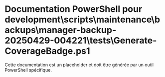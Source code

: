 # Documentation PowerShell pour development\scripts\maintenance\backups\manager-backup-20250429-004221\tests\Generate-CoverageBadge.ps1

Cette documentation est un placeholder et doit être générée par un outil PowerShell spécifique.
